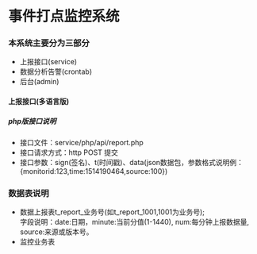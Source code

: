 # 事件打点监控系统

### 本系统主要分为三部分
* <a name="#service">上报接口(service)</a>
* 数据分析告警(crontab)
* 后台(admin)

#### <a name="service">上报接口(多语言版)</a>
##### php版接口说明
* 接口文件：service/php/api/report.php
* 接口请求方式：http POST 提交
* 接口参数：sign(签名)、t(时间戳)、data(json数据包，参数格式说明例：{monitorid:123,time:1514190464,source:100})

### 数据表说明
+ 数据上报表t_report_业务号(如t_report_1001,1001为业务号);  
字段说明：date:日期，minute:当前分值(1-1440), num:每分钟上报数据量, source:来源或版本号。
+ 监控业务表

